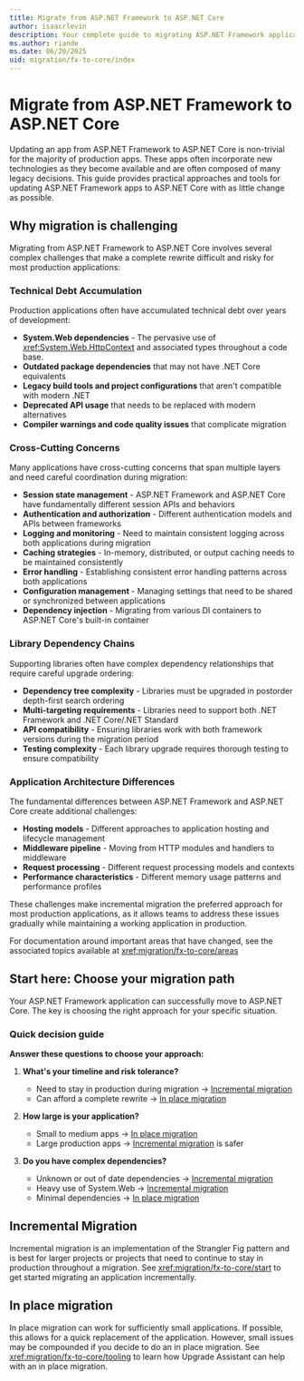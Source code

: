 ```yaml
---
title: Migrate from ASP.NET Framework to ASP.NET Core
author: isaacrlevin
description: Your complete guide to migrating ASP.NET Framework applications to ASP.NET Core, with practical approaches and step-by-step guidance.
ms.author: riande
ms.date: 06/20/2025
uid: migration/fx-to-core/index
---
```

# Migrate from ASP.NET Framework to ASP.NET Core

<!-- see mermaid.txt to change diagrams -->

Updating an app from ASP.NET Framework to ASP.NET Core is non-trivial for the majority of production apps. These apps often incorporate new technologies as they become available and are often composed of many legacy decisions. This guide provides practical approaches and tools for updating ASP.NET Framework apps to ASP.NET Core with as little change as possible.

## Why migration is challenging

Migrating from ASP.NET Framework to ASP.NET Core involves several complex challenges that make a complete rewrite difficult and risky for most production applications:

### Technical Debt Accumulation

Production applications often have accumulated technical debt over years of development:

* **System.Web dependencies** - The pervasive use of <xref:System.Web.HttpContext> and associated types throughout a code base.
* **Outdated package dependencies** that may not have .NET Core equivalents
* **Legacy build tools and project configurations** that aren't compatible with modern .NET
* **Deprecated API usage** that needs to be replaced with modern alternatives
* **Compiler warnings and code quality issues** that complicate migration

### Cross-Cutting Concerns

Many applications have cross-cutting concerns that span multiple layers and need careful coordination during migration:

* **Session state management** - ASP.NET Framework and ASP.NET Core have fundamentally different session APIs and behaviors
* **Authentication and authorization** - Different authentication models and APIs between frameworks
* **Logging and monitoring** - Need to maintain consistent logging across both applications during migration
* **Caching strategies** - In-memory, distributed, or output caching needs to be maintained consistently
* **Error handling** - Establishing consistent error handling patterns across both applications
* **Configuration management** - Managing settings that need to be shared or synchronized between applications
* **Dependency injection** - Migrating from various DI containers to ASP.NET Core's built-in container

### Library Dependency Chains

Supporting libraries often have complex dependency relationships that require careful upgrade ordering:

* **Dependency tree complexity** - Libraries must be upgraded in postorder depth-first search ordering
* **Multi-targeting requirements** - Libraries need to support both .NET Framework and .NET Core/.NET Standard
* **API compatibility** - Ensuring libraries work with both framework versions during the migration period
* **Testing complexity** - Each library upgrade requires thorough testing to ensure compatibility

### Application Architecture Differences

The fundamental differences between ASP.NET Framework and ASP.NET Core create additional challenges:

* **Hosting models** - Different approaches to application hosting and lifecycle management
* **Middleware pipeline** - Moving from HTTP modules and handlers to middleware
* **Request processing** - Different request processing models and contexts
* **Performance characteristics** - Different memory usage patterns and performance profiles

These challenges make incremental migration the preferred approach for most production applications, as it allows teams to address these issues gradually while maintaining a working application in production.

For documentation around important areas that have changed, see the associated topics  available at <xref:migration/fx-to-core/areas>

## Start here: Choose your migration path

Your ASP.NET Framework application can successfully move to ASP.NET Core. The key is choosing the right approach for your specific situation.

### Quick decision guide

**Answer these questions to choose your approach:**

1. **What's your timeline and risk tolerance?**
   * Need to stay in production during migration → [Incremental migration](#incremental-migration)
   * Can afford a complete rewrite → [In place migration](#in-place-migration)

2. **How large is your application?**
   * Small to medium apps → [In place migration](#in-place-migration)
   * Large production apps → [Incremental migration](#incremental-migration) is safer

3. **Do you have complex dependencies?**
   * Unknown or out of date dependencies → [Incremental migration](#incremental-migration)
   * Heavy use of System.Web → [Incremental migration](#incremental-migration)
   * Minimal dependencies → [In place migration](#in-place-migration)


## Incremental Migration

Incremental migration is an implementation of the Strangler Fig pattern and is best for larger projects or projects that need to continue to stay in production throughout a migration. See <xref:migration/fx-to-core/start> to get started migrating an application incrementally.

## In place migration

In place migration can work for sufficiently small applications. If possible, this allows for a quick replacement of the application. However, small issues may be compounded if you decide to do an in place migration. See <xref:migration/fx-to-core/tooling> to learn how Upgrade Assistant can help with an in place migration.
